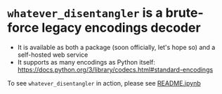 # `whatever_disentangler` is a brute-force legacy encodings decoder

* It is available as both a package (soon officially, let's hope so) and a self-hosted web service
* It supports as many encodings as Python itself: https://docs.python.org/3/library/codecs.html#standard-encodings

To see `whatever_disentangler` in action, please see [README.ipynb]([https://](https://github.com/kirisakow/whatever_disentangler/blob/main/README.ipynb))
